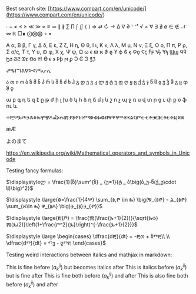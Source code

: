 Best search site:
[https://www.compart.com/en/unicode/](<https://www.compart.com/en/unicode/>)

∙ −
≠ ≤	≥ ≪	≫ ≈ ≡ ≔ ∥ ∦
∑ ∏ ∫ ∬
⟨ ⟩
⇒ ⇄ ↻ → 
∆ ∇ ∂
ᵀ 
⁻¹ √ ∝
∀ ∃ ∄ ∅ ∈ ∉
𝒩 ∞ ℝ
□∎
⨀⨂⨁ ∘ •

Α α, Β β, Γ γ, Δ δ, Ε ε, Ζ ζ, Η η, Θ θ, Ι ι, Κ κ, Λ λ, Μ μ, Ν ν, Ξ ξ, Ο ο, Π π, Ρ ρ, Σ σ/ς, Τ τ, Υ υ, Φ φ, Χ χ, Ψ ψ, Ω ω ϵ ϖ ϰ ϑ ϱ ϒ ϕ
ϐ ϗ Ϙϙ Ϛϛ Ϝϝ Ϟϟ Ϡϡ Ϣϣ Ϥϥ Ϧϧ Ϩϩ Ϫϫ Ϭϭ Ϯϯ ϴ ϵ ϶ Ϸϸ ϻ ϼ Ͻ Ͼ Ͽ
℥ℨ

ᕵᕴᒋᒉᕕᕓᕗᕙᕈᕋᕂᕆ

ა თ ი ო ბ ზ მ ნ პ რ ს შ ჩ ძ ხ ჰ გ დ ე ვ კ ლ ჟ ტ უ ფ ღ ყ ც ქ ჭ ჯ წ ჱ ჲ ჳ ჴ ჵ ჷ ჸ ჶ ჵ ჹ

ա	բ	գ	դ	ե	զ	է	ը	թ	ժ	ի	լ	խ	ծ	կ	հ	ձ	ղ	ճ	մ
յ	ն	շ	ո	չ	պ	ջ	ռ	ս	վ	տ	ր	ց	ւ	փ	ք	օ	ֆ	ու	և

 ⰀⰁⰂⰃⰄⰅⰆⰇⰈⰉⰊⰋⰌⰍⰎⰏⰐⰑⰒⰓⰔⰕⰖⰗⰘⰙⰚⰛⰜⰝⰞⰟⰠⰡⰢⰣⰤⰥⰦⰧⰨⰩⰪⰫⰬⰭⰮ
 
 æÆ
 
 よのまて
 
 https://en.wikipedia.org/wiki/Mathematical_operators_and_symbols_in_Unicode

Testing fancy formulas:

$\displaystyleლ = \frac{1}{ზ}\sum^{ზ} _ {უ=1}{ტ _ ბ\big(ბ_უ-წ(ქ_უ\cdot ჱ)\big)^2}$


$\displaystyle \large{Ⱉ=\frac{1}{4Ⰲ} \sum_{Ⱁ,Ⱂ \in Ⰸ} \big(Ⱋ_{ⰑⰒ} - Ⱑ_{ⰑⰒ} \sum_{Ⰻ\in Ⰸ} Ⱋ_{ⰑⰋ} \big)Ⰵ_{Ⱁ}Ⰵ_{Ⱂ}}$

$\displaystyle \large{Ⰱ(Ⱓ) = \frac{Ⰿ(\frac{Ⰳ+1}{2})}{\sqrt{ⰃⰗ}Ⰿ(Ⰳ/2)}\left(1+\frac{Ⱓ^2}{Ⰳ}\right)^{-\frac{Ⰳ+1}{2}}}$


 $\displaystyle \large \begin{cases} \dfrac{dⰁ}{dt} = -Ⰱთ + ზⰕⰁ\\ \\ \dfrac{dⰕ}{dt} = Ⱅე - ჹⰕⰁ \end{cases}$

Testing weird interactions between italics and mathjax in markdown:

This is fine before $(a^{ij}_k)$ but becomes italics after
This is italics before $(a^{ij}_ k)$ but is fine after
This is fine both before $(a_{k}^{ij})$ and after
This is also fine both before $(a _ k^{ij})$ and after